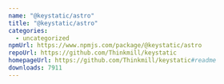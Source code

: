 ```yaml
---
name: "@keystatic/astro"
title: "@keystatic/astro"
categories:
  - uncategorized
npmUrl: https://www.npmjs.com/package/@keystatic/astro
repoUrl: https://github.com/Thinkmill/keystatic
homepageUrl: https://github.com/Thinkmill/keystatic#readme
downloads: 7911
---
```

